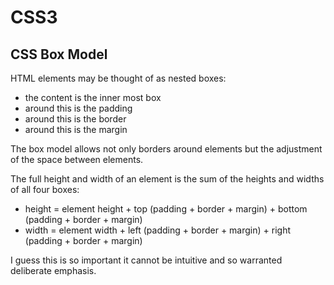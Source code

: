 <!DOCTYPE html>
<html>

<link rel="stylesheet" href="../styles/style-sheet.css" />

<body>

# CSS3

## CSS Box Model

HTML elements may be thought of as nested boxes:

  * the content is the inner most box
  * around this is the padding
  * around this is the border
  * around this is the margin

The box model allows not only borders around elements but the adjustment of the space between elements.

The full height and width of an element is the sum of the heights and widths of all four boxes:

  * height = element height + top (padding + border + margin) + bottom (padding + border + margin)
  * width = element width + left (padding + border + margin) + right (padding + border + margin)

I guess this is so important it cannot be intuitive and so warranted deliberate emphasis.

</body>
</html>
